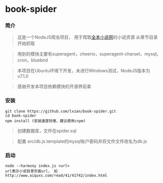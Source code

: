# book-spider
### 简介
> 这是一个NodeJS爬虫项目， 用于爬取[全本小说网](https://www.qb5.tw/shu/114139.html)的小说资源 从章节目录开始抓取

> 用到的模快主要有superagent，cheerio，superagent-charset，mysql，cron，bluebird

> 本项目在Ubuntu环境下开发，未进行Windows测试，NodeJS版本为 v7.1.0

> 感谢开发本项目依赖模快的开源界前辈

### 安装
```
git clone https://github.com/lxzan/book-spider.git
cd book-spider
npm install (安装速度较慢，建议使用cnpm)
```

> 创建数据库，文件在spider.sql

> 配置 src/db.js.template的mysql账户密码并将文件文件改名为db.js


### 启动

```
node --harmony index.js <url>
url表示小说目录页面url， 如 http://www.aiquxs.com/read/41/41742/index.html
```
